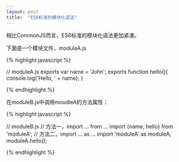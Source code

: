 ```yaml
---
layout: post
title:  "ES6标准的模块化语法"
---
```


相比CommonJS而言，ES6标准的模块化语法更加紧凑。

下面是一个模块文件，moduleA.js

{% highlight javascript %}

  // moduleA.js
  exports var name = 'John';
  exports function hello(){
    console.log('Hello, ' + name);
  }

{% endhighlight %}

在moduleB.js中调用moudleA的方法属性：

{% highlight javascript %}

  // moduleB.js
  // 方法一，import ... from ...
  import {name, hello} from 'moduleA';
  // 方法二，import ... as ...
  import 'moduleA' as moduleA;
  moduleA.hello();

{% endhighlight %}
